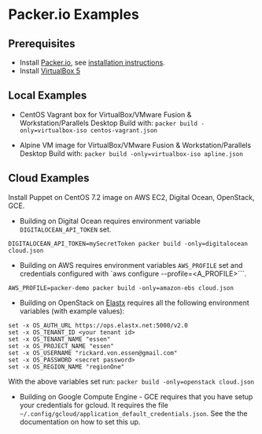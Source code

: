 Packer.io Examples
==================

Prerequisites
-------------

- Install [Packer.io](https://packer.io/downloads.html),
  see [installation instructions](https://packer.io/docs/installation.html).
- Install [VirtualBox 5](https://www.virtualbox.org/wiki/Downloads)

Local Examples
--------------

- CentOS Vagrant box for VirtualBox/VMware Fusion & Workstation/Parallels Desktop
Build with: ```packer build -only=virtualbox-iso centos-vagrant.json```

- Alpine VM image for VirtualBox/VMware Fusion & Workstation/Parallels Desktop
Build with: ```packer build -only=virtualbox-iso apline.json```

Cloud Examples
--------------

Install Puppet on CentOS 7.2 image on AWS EC2, Digital Ocean, OpenStack, GCE.

- Building on Digital Ocean requires environment variable
```DIGITALOCEAN_API_TOKEN``` set.

```DIGITALOCEAN_API_TOKEN=mySecretToken packer build -only=digitalocean cloud.json```

- Building on AWS requires environment variables ```AWS_PROFILE``` set and
  credentials configured with `aws configure --profile=<A_PROFILE>```.

```AWS_PROFILE=packer-demo packer build -only=amazon-ebs cloud.json```

- Building on OpenStack on [Elastx](https://ops.elastx.net) requires all the
  following environment variables (with example values):

```
set -x OS_AUTH_URL https://ops.elastx.net:5000/v2.0
set -x OS_TENANT_ID <your tenant id>
set -x OS_TENANT_NAME "essen"
set -x OS_PROJECT_NAME "essen"
set -x OS_USERNAME "rickard.von.essen@gmail.com"
set -x OS_PASSWORD <secret password>
set -x OS_REGION_NAME "regionOne"
```

With the above variables set run: ```packer build -only=openstack cloud.json```

- Building on Google Compute Engine - GCE requires that you have setup your
  credentials for gcloud. It requires the file
  `~/.config/gcloud/application_default_credentials.json`. See the the
  documentation on how to set this up.
